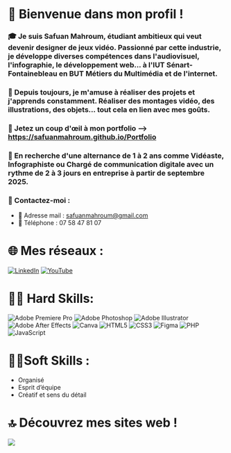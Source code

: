 # 💫 Bienvenue dans mon profil !

### 🎓 Je suis Safuan Mahroum, étudiant ambitieux qui veut devenir designer de jeux vidéo. Passionné par cette industrie, je développe diverses compétences dans l'audiovisuel, l'infographie, le développement web... à l'IUT Sénart-Fontainebleau en BUT Métiers du Multimédia et de l'internet.

### 🎨 Depuis toujours, je m'amuse à réaliser des projets et j'apprends constamment. Réaliser des montages vidéo, des illustrations, des objets... tout cela en lien avec mes goûts.

### 👀 Jetez un coup d'œil à mon portfolio --> https://safuanmahroum.github.io/Portfolio

### 💼 En recherche d'une alternance de 1 à 2 ans comme Vidéaste, Infographiste ou Chargé de communication digitale avec un rythme de 2 à 3 jours en entreprise à partir de septembre 2025.

### 📩 Contactez-moi :
- 📧 Adresse mail : safuanmahroum@gmail.com
- 📱 Téléphone : 07 58 47 81 07

# 🌐 Mes réseaux :
[![LinkedIn](https://img.shields.io/badge/LinkedIn-%230077B5.svg?logo=linkedin&logoColor=white)](https://linkedin.com/in/SafuanMahroum) [![YouTube](https://img.shields.io/badge/YouTube-%23FF0000.svg?logo=YouTube&logoColor=white)](https://youtube.com/@ThePanterSwit)

# 👨‍💻 Hard Skills:
![Adobe Premiere Pro](https://img.shields.io/badge/Adobe%20Premiere%20Pro-9999FF.svg?style=for-the-badge&logo=Adobe%20Premiere%20Pro&logoColor=white) ![Adobe Photoshop](https://img.shields.io/badge/adobe%20photoshop-%2331A8FF.svg?style=for-the-badge&logo=adobe%20photoshop&logoColor=white) ![Adobe Illustrator](https://img.shields.io/badge/adobe%20illustrator-%23FF9A00.svg?style=for-the-badge&logo=adobe%20illustrator&logoColor=white) ![Adobe After Effects](https://img.shields.io/badge/Adobe%20After%20Effects-9999FF.svg?style=for-the-badge&logo=Adobe%20After%20Effects&logoColor=white) ![Canva](https://img.shields.io/badge/Canva-%2300C4CC.svg?style=for-the-badge&logo=Canva&logoColor=white) ![HTML5](https://img.shields.io/badge/html5-%23E34F26.svg?style=for-the-badge&logo=html5&logoColor=white) ![CSS3](https://img.shields.io/badge/css3-%231572B6.svg?style=for-the-badge&logo=css3&logoColor=white) ![Figma](https://img.shields.io/badge/figma-%23F24E1E.svg?style=for-the-badge&logo=figma&logoColor=white) ![PHP](https://img.shields.io/badge/php-%23777BB4.svg?style=for-the-badge&logo=php&logoColor=white) ![JavaScript](https://img.shields.io/badge/javascript-%23323330.svg?style=for-the-badge&logo=javascript&logoColor=%23F7DF1E)

# 👨‍🎓Soft Skills :
- Organisé
- Esprit d’équipe
- Créatif et sens du détail
  
# 🔝 Découvrez mes sites web !
![](https://github-contributor-stats.vercel.app/api?username=SafuanMahroum&limit=5&theme=tokyonight&combine_all_yearly_contributions=true)
